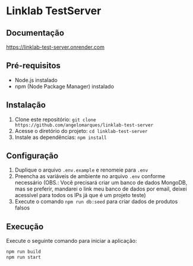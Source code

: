# Linklab TestServer

## Documentação
https://linklab-test-server.onrender.com

## Pré-requisitos
- Node.js instalado
- npm (Node Package Manager) instalado

## Instalação
1. Clone este repositório: `git clone https://github.com/angelomarques/linklab-test-server`
2. Acesse o diretório do projeto: `cd linklab-test-server`
3. Instale as dependências: `npm install`

## Configuração
1. Duplique o arquivo `.env.example` e renomeie para `.env`
2. Preencha as variáveis de ambiente no arquivo `.env` conforme necessário (OBS.: Você precisará criar um banco de dados MongoDB, mas se preferir, mandarei o link meu banco de dados por email, deixei acessível para todos os IPs já que é um projeto teste)
3. Execute o comando `npm run db:seed` para criar dados de produtos falsos

## Execução
Execute o seguinte comando para iniciar a aplicação:

```bash
npm run build
npm run start
```
